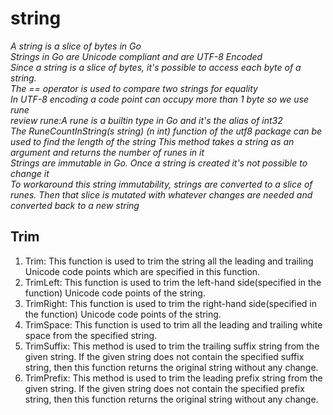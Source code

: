 # **string**
_A string is a slice of bytes in Go_<br>
_Strings in Go are Unicode compliant and are UTF-8 Encoded_<br>
_Since a string is a slice of bytes, it's possible to access each byte of a string._<br>
_The == operator is used to compare two strings for equality_<br>
_In UTF-8 encoding a code point can occupy more than 1 byte so we use rune_<br>
_review rune:A rune is a builtin type in Go and it's the alias of int32_<br>
_The RuneCountInString(s string) (n int) function of the utf8 package can be used to find the length of the string
This method takes a string as an argument and returns the number of runes in it_<br>
_Strings are immutable in Go. Once a string is created it's not possible to change it_<br>
_To workaround this string immutability, strings are converted to a slice of runes.
Then that slice is mutated with whatever changes are needed and converted back to a new string_<br>
## Trim
1. Trim: This function is used to trim the string all the leading and trailing Unicode code points which are specified in this function.
2. TrimLeft: This function is used to trim the left-hand side(specified in the function) Unicode code points of the string.
3. TrimRight: This function is used to trim the right-hand side(specified in the function) Unicode code points of the string.
4. TrimSpace: This function is used to trim all the leading and trailing white space from the specified string.
5. TrimSuffix: This method is used to trim the trailing suffix string from the given string. If the given string does not contain the specified suffix string, then this function returns the original string without any change.
6. TrimPrefix: This method is used to trim the leading prefix string from the given string. If the given string does not contain the specified prefix string, then this function returns the original string without any change.



 




